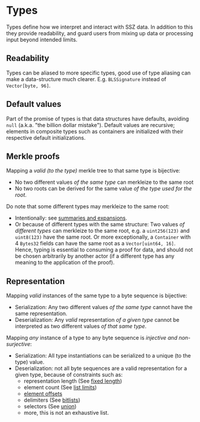 

# Types

Types define how we interpret and interact with SSZ data.
In addition to this they provide readability, and guard users from mixing up data or processing input beyond intended limits.

## Readability

Types can be aliased to more specific types, good use of type aliasing can make a data-structure much clearer.
E.g. `BLSSignature` instead of `Vector[byte, 96]`.

## Default values

Part of the promise of types is that data structures have defaults, avoiding `null` (a.k.a. "the billion dollar mistake").
Default values are recursive; elements in composite types such as containers are initialized with their respective default initializations.

## Merkle proofs 

Mapping a *valid (to the type)* merkle tree to that same type is bijective:
- No two different values *of the same type* can merkleize to the same root
- No two roots can be derived for the same value *of the type used for the root*.

Do note that some different types may merkleize to the same root:
 - Intentionally: see [summaries and expansions](../navigation/summaries_expansions.md).
 - Or because of different types with the same structure:
   Two values *of different types* can merkleize to the same root, e.g. a `uint256(123)` and `uint8(123)` have the same root.
   Or more exceptionally, a `Container` with 4 `Bytes32` fields can have the same root as a `Vector[uint64, 16]`.
   Hence, typing is essential to consuming a proof for data, and should not be chosen arbitrarily by another actor (if a different type has any meaning to the application of the proof).

## Representation

Mapping *valid* instances of the same type to a byte sequence is bijective:
- Serialization: Any two different values *of the same type* cannot have the same representation.
- Deserialization: Any *valid* representation *of a given type* cannot be interpreted as two different values *of that same type*.

Mapping *any* instance of a type to any byte sequence is *injective and non-surjective*:
- Serialization: All type instantiations can be serialized to a unique (to the type) value.
- Deserialization: not all byte sequences are a valid representation for a given type, because of constraints such as:
   - representation length (See [fixed length](../representation/fixed_variable_size.md))
   - element count (See [list limits](./complex.md#list-limits))
   - [element offsets](../representation/sequences.md#offsets)
   - delimiters (See [bitlists](./bitfields.md#bitlist))
   - selectors (See [union](./union.md))
   - more, this is not an exhaustive list.
